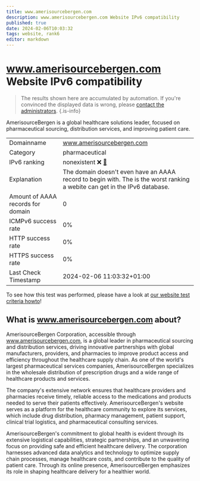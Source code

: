 ```yaml
---
title: www.amerisourcebergen.com
description: www.amerisourcebergen.com Website IPv6 compatibility
published: true
date: 2024-02-06T10:03:32
tags: website, rank6
editor: markdown
---
```


# www.amerisourcebergen.com Website IPv6 compatibility

> The results shown here are accumulated by automation. If you're convinced the displayed data is wrong, please [contact the administrators](/howto/chat). 
{.is-info}

AmerisourceBergen is a global healthcare solutions leader, focused on pharmaceutical sourcing, distribution services, and improving patient care.


|   |   |
| - | - |
| Domainname | www.amerisourcebergen.com
| Category | pharmaceutical |
| IPv6 ranking | nonexistent :x: [🔗](/howto/ranking) |
| Explanation | The domain doesn't even have an AAAA record to begin with. The is the worst ranking a webite can get in the IPv6 database. |
| Amount of AAAA records for domain | 0 |
| ICMPv6 success rate | 0%|
| HTTP success rate | 0% |
| HTTPS success rate | 0% |
| Last Check Timestamp | 2024-02-06 11:03:32+01:00 |

To see how this test was performed, please have a look at [our website test criteria howto](/howto/testcriteria/website)!


## What is www.amerisourcebergen.com about?
AmerisourceBergen Corporation, accessible through www.amerisourcebergen.com, is a global leader in pharmaceutical sourcing and distribution services, driving innovative partnerships with global manufacturers, providers, and pharmacies to improve product access and efficiency throughout the healthcare supply chain. As one of the world's largest pharmaceutical services companies, AmerisourceBergen specializes in the wholesale distribution of prescription drugs and a wide range of healthcare products and services.

The company's extensive network ensures that healthcare providers and pharmacies receive timely, reliable access to the medications and products needed to serve their patients effectively. AmerisourceBergen's website serves as a platform for the healthcare community to explore its services, which include drug distribution, pharmacy management, patient support, clinical trial logistics, and pharmaceutical consulting services.

AmerisourceBergen's commitment to global health is evident through its extensive logistical capabilities, strategic partnerships, and an unwavering focus on providing safe and efficient healthcare delivery. The corporation harnesses advanced data analytics and technology to optimize supply chain processes, manage healthcare costs, and contribute to the quality of patient care. Through its online presence, AmerisourceBergen emphasizes its role in shaping healthcare delivery for a healthier world.


